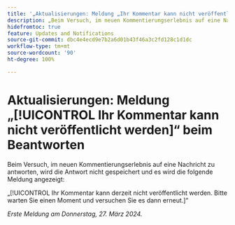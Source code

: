 ```yaml
---
title: '„Aktualisierungen: Meldung „Ihr Kommentar kann nicht veröffentlicht werden“ beim Beantworten“'
description: „Beim Versuch, im neuen Kommentierungserlebnis auf eine Nachricht zu antworten, wird die Antwort nicht gespeichert und es wird eine Meldung angezeigt.“
hidefromtoc: true
feature: Updates and Notifications
source-git-commit: dbc4e4ecd9e7b2a6d01b43f46a3c2fd128c1d1dc
workflow-type: tm+mt
source-wordcount: '90'
ht-degree: 100%

---
```



# Aktualisierungen: Meldung „[!UICONTROL Ihr Kommentar kann nicht veröffentlicht werden]“ beim Beantworten

<!--

>[!NOTE]
>
>This issue was fixed on April 11, 2024.

-->

Beim Versuch, im neuen Kommentierungserlebnis auf eine Nachricht zu antworten, wird die Antwort nicht gespeichert und es wird die folgende Meldung angezeigt:

„[!UICONTROL Ihr Kommentar kann derzeit nicht veröffentlicht werden. Bitte warten Sie einen Moment und versuchen Sie es dann erneut.]“

_Erste Meldung am Donnerstag, 27. März 2024._

